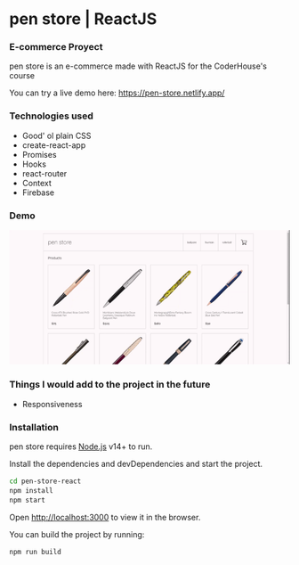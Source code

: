 # pen store | ReactJS
### E-commerce Proyect

pen store is an e-commerce made with ReactJS for the CoderHouse's course

You can try a live demo here: https://pen-store.netlify.app/

### Technologies used

- Good' ol plain CSS
- create-react-app
- Promises
- Hooks
- react-router
- Context
- Firebase

### Demo

![Demo](demo.gif)

### Things I would add to the project in the future

- Responsiveness

### Installation

pen store requires [Node.js](https://nodejs.org/) v14+ to run.

Install the dependencies and devDependencies and start the project.

```sh
cd pen-store-react
npm install
npm start
```

Open [http://localhost:3000](http://localhost:3000) to view it in the browser.

You can build the project by running: 

```sh
npm run build
```
